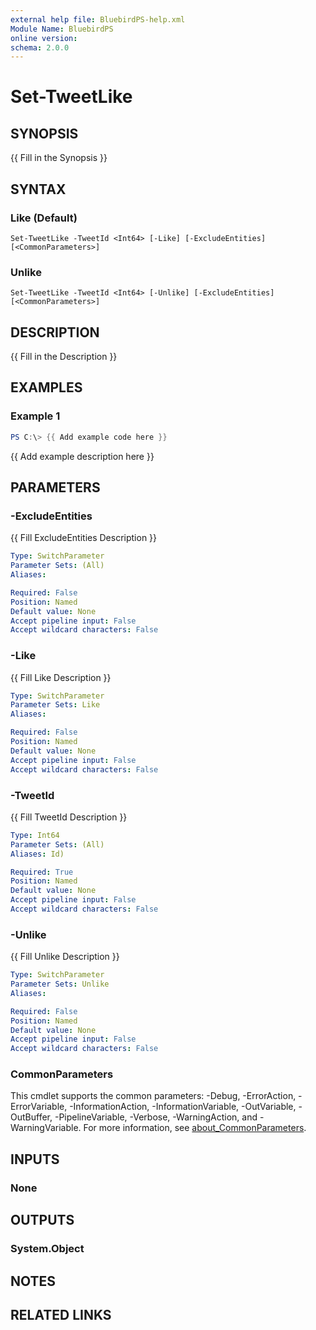 ```yaml
---
external help file: BluebirdPS-help.xml
Module Name: BluebirdPS
online version:
schema: 2.0.0
---
```


# Set-TweetLike

## SYNOPSIS
{{ Fill in the Synopsis }}

## SYNTAX

### Like (Default)
```
Set-TweetLike -TweetId <Int64> [-Like] [-ExcludeEntities] [<CommonParameters>]
```

### Unlike
```
Set-TweetLike -TweetId <Int64> [-Unlike] [-ExcludeEntities] [<CommonParameters>]
```

## DESCRIPTION
{{ Fill in the Description }}

## EXAMPLES

### Example 1
```powershell
PS C:\> {{ Add example code here }}
```

{{ Add example description here }}

## PARAMETERS

### -ExcludeEntities
{{ Fill ExcludeEntities Description }}

```yaml
Type: SwitchParameter
Parameter Sets: (All)
Aliases:

Required: False
Position: Named
Default value: None
Accept pipeline input: False
Accept wildcard characters: False
```

### -Like
{{ Fill Like Description }}

```yaml
Type: SwitchParameter
Parameter Sets: Like
Aliases:

Required: False
Position: Named
Default value: None
Accept pipeline input: False
Accept wildcard characters: False
```

### -TweetId
{{ Fill TweetId Description }}

```yaml
Type: Int64
Parameter Sets: (All)
Aliases: Id)

Required: True
Position: Named
Default value: None
Accept pipeline input: False
Accept wildcard characters: False
```

### -Unlike
{{ Fill Unlike Description }}

```yaml
Type: SwitchParameter
Parameter Sets: Unlike
Aliases:

Required: False
Position: Named
Default value: None
Accept pipeline input: False
Accept wildcard characters: False
```

### CommonParameters
This cmdlet supports the common parameters: -Debug, -ErrorAction, -ErrorVariable, -InformationAction, -InformationVariable, -OutVariable, -OutBuffer, -PipelineVariable, -Verbose, -WarningAction, and -WarningVariable. For more information, see [about_CommonParameters](http://go.microsoft.com/fwlink/?LinkID=113216).

## INPUTS

### None

## OUTPUTS

### System.Object
## NOTES

## RELATED LINKS
